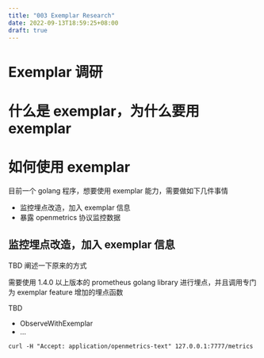 ```yaml
---
title: "003 Exemplar Research"
date: 2022-09-13T18:59:25+08:00
draft: true
---
```


# Exemplar 调研

# 什么是 exemplar，为什么要用 exemplar

# 如何使用 exemplar

目前一个 golang 程序，想要使用 exemplar 能力，需要做如下几件事情

- 监控埋点改造，加入 exemplar 信息
- 暴露 openmetrics 协议监控数据 

## 监控埋点改造，加入 exemplar 信息

TBD 阐述一下原来的方式

需要使用 1.4.0 以上版本的 prometheus golang library 进行埋点，并且调用专门为 exemplar feature 增加的埋点函数



TBD 
- ObserveWithExemplar
- ...

```
curl -H "Accept: application/openmetrics-text" 127.0.0.1:7777/metrics
```
